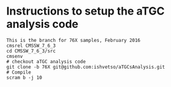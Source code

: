 Instructions to setup the aTGC analysis code
========

```
This is the branch for 76X samples, February 2016
cmsrel CMSSW_7_6_3
cd CMSSW_7_6_3/src
cmsenv
# checkout aTGC analysis code
git clone -b 76X git@github.com:ishvetso/aTGCsAnalysis.git
# Compile
scram b -j 10

